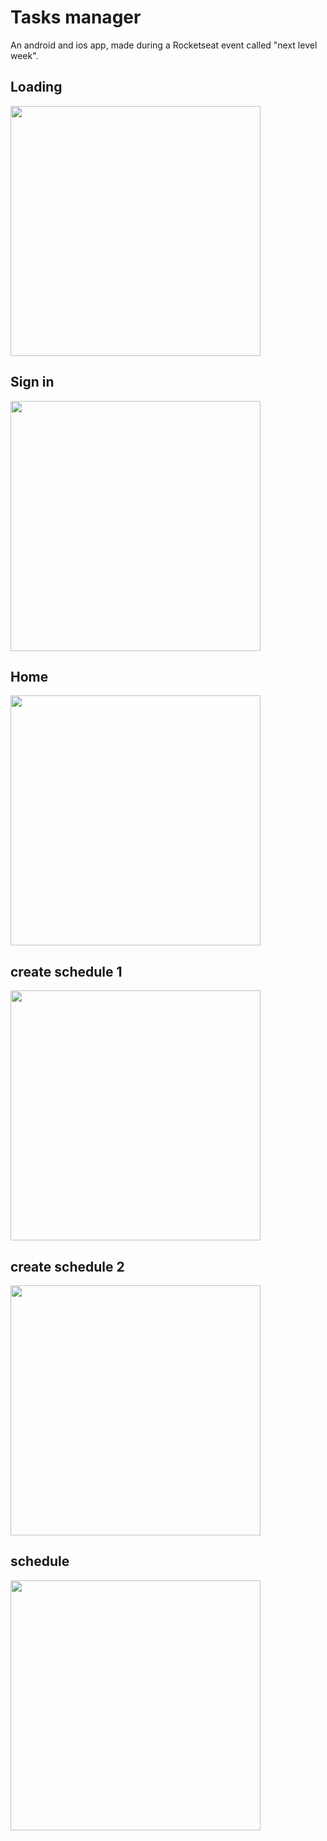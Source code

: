 # Tasks manager
An android and ios app, made during a Rocketseat event called "next level week".

## Loading
<img src='./images/loading.jpeg' width='400' />

## Sign in
<img src='./images/sign-in.jpeg' width='400' />

## Home
<img src='./images/home.jpeg' width='400' />

## create schedule 1
<img src='./images/create.jpeg' width='400' />

## create schedule 2
<img src='./images/create-2.jpeg' width='400' />

## schedule
<img src='./images/schedule.jpeg' width='400' />